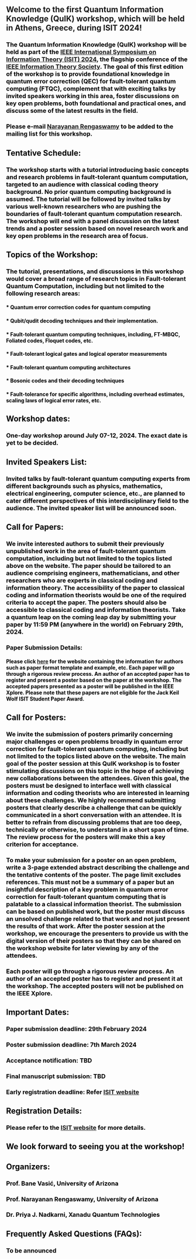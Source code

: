 ## Welcome to the first Quantum Information Knowledge (QuIK) workshop, which will be held in Athens, Greece, during ISIT 2024!
### <font color="black"> The Quantum Information Knowledge (QuIK) workshop will be held as part of the <a href="https://2024.ieee-isit.org">IEEE International Symposium on Information Theory (ISIT) 2024</a>, the flagship conference of the <a href="https://www.itsoc.org/">IEEE Information Theory Society</a>. The goal of this first edition of the workshop is to provide foundational knowledge in quantum error correction (QEC) for fault-tolerant quantum computing (FTQC), complement that with exciting talks by invited speakers working in this area, foster discussions on key open problems, both foundational and practical ones, and discuss some of the latest results in the field. </font>

### <font color="black"> Please e-mail <a href="mailto:narayananr@arizona.edu?subject=[QuIK]%20Add%20to%20mailing%20list">Narayanan Rengaswamy</a> to be added to the mailing list for this workshop.

## Tentative Schedule:
### <font color="black"> The workshop starts with a tutorial introducing basic concepts and research problems in fault-tolerant quantum computation, targeted to an audience with classical coding theory background. No prior quantum computing background is assumed. The tutorial will be followed by invited talks by various well-known researchers who are pushing the boundaries of fault-tolerant quantum computation research. The workshop will end with a panel discussion on the latest trends and a poster session based on novel research work and key open problems in the research area of focus.  </font>

## Topics of the Workshop:
### <font color="black"> The tutorial, presentations, and discussions in this workshop would cover a broad range of research topics in Fault-tolerant Quantum Computation, including but not limited to the following research areas:</font>
#### <font color="black">*	Quantum error correction codes for quantum computing</font>
#### <font color="black">*	Qubit/qudit decoding techniques and their implementation.</font>
#### <font color="black">*	Fault-tolerant quantum computing techniques, including, FT-MBQC, Foliated codes, Floquet codes, etc. </font>
#### <font color="black">*	Fault-tolerant logical gates and logical operator measurements</font>
#### <font color="black">*	Fault-tolerant quantum computing architectures</font>
#### <font color="black">*	Bosonic codes and their decoding techniques</font>
#### <font color="black">*	Fault-tolerance for specific algorithms, including overhead estimates, scaling laws of logical error rates, etc.</font>
<!-- end of the list -->

## Workshop dates:
### <font color="black"> One-day workshop around July 07-12, 2024. The exact date is yet to be decided. </font>

## Invited Speakers List:
### <font color="black"> Invited talks by fault-tolerant quantum computing experts from different backgrounds such as physics, mathematics, electrical engineering, computer science, etc., are planned to cater different perspectives of this interdisciplinary field to the audience. The invited speaker list will be announced soon. </font> 

## Call for Papers:
### <font color="black">We invite interested authors to submit their previously unpublished work in the area of fault-tolerant quantum computation, including but not limited to the topics listed above on the website. The paper should be tailored to an audience comprising engineers, mathematicians, and other researchers who are experts in classical coding and information theory. The accessibility of the paper to classical coding and information theorists would be one of the required criteria to accept the paper. The posters should also be accessible to classical coding and information theorists. Take a quantum leap on the coming leap day by submitting your paper by 11:59 PM (anywhere in the world) on February 29th, 2024. </font>

### Paper Submission Details:
#### <font color="black"> Please click <a href="https://2024.ieee-isit.org/information-authors-0">here</a> for the website containing the information for authors such as paper format template and example, etc. Each paper will go through a rigorous review process. An author of an accepted paper has to register and present a poster based on the paper at the workshop. The accepted papers presented as a poster will be published in the IEEE Xplore. Please note that these papers are not eligible for the Jack Keil Wolf ISIT Student Paper Award. </font>

## Call for Posters:
### <font color="black"> We invite the submission of posters primarily concerning major challenges or open problems broadly in quantum error correction for fault-tolerant quantum computing, including but not limited to the topics listed above on the website. The main goal of the poster session at this QuIK workshop is to foster stimulating discussions on this topic in the hope of achieving new collaborations between the attendees. Given this goal, the posters must be designed to interface well with classical information and coding theorists who are interested in learning about these challenges. We highly recommend submitting posters that clearly describe a challenge that can be quickly communicated in a short conversation with an attendee. It is better to refrain from discussing problems that are too deep, technically or otherwise, to understand in a short span of time. The review process for the posters will make this a key criterion for acceptance.</font>

### <font color="black">To make your submission for a poster on an open problem, write a 3-page extended abstract describing the challenge and the tentative contents of the poster. The page limit excludes references. This must not be a summary of a paper but an insightful description of a key problem in quantum error correction for fault-tolerant quantum computing that is palatable to a classical information theorist. The submission can be based on published work, but the poster must discuss an unsolved challenge related to that work and not just present the results of that work. After the poster session at the workshop, we encourage the presenters to provide us with the digital version of their posters so that they can be shared on the workshop website for later viewing by any of the attendees.</font>

### <font color="black">Each poster will go through a rigorous review process. An author of an accepted poster has to register and present it at the workshop. The accepted posters will not be published on the IEEE Xplore. </font> 

## Important Dates:
### <font color="black"> Paper submission deadline: 29th February 2024 </font> 
### <font color="black"> Poster submission deadline: 7th March 2024 </font> 
### <font color="black"> Acceptance notification: TBD </font> 
### <font color="black"> Final manuscript submission: TBD </font> 
### <font color="black"> Early registration deadline: Refer <a href="https://2024.ieee-isit.org/workshops">ISIT website</a> </font> 

## Registration Details: 
### <font color="black"> Please refer to the <a href="https://2024.ieee-isit.org/workshops">ISIT website</a> for more details. </font> 

## We look forward to seeing you at the workshop!

## Organizers:
### <font color="black"> Prof. Bane Vasić, University of Arizona </font> 
### <font color="black"> Prof. Narayanan Rengaswamy, University of Arizona </font> 
### <font color="black"> Dr. Priya J. Nadkarni, Xanadu Quantum Technologies </font> 

## Frequently Asked Questions (FAQs):
### <font color="black"> To be announced </font> 
